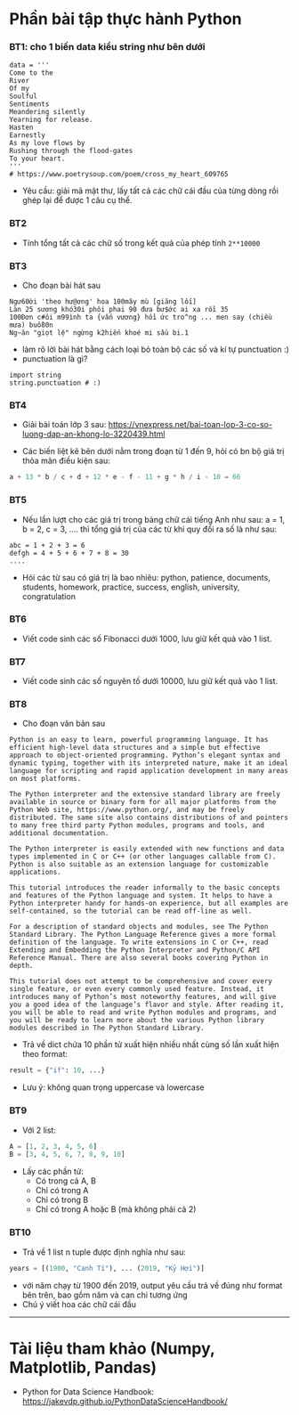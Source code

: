 # Phần bài tập thực hành Python 

### BT1: cho 1 biến data kiểu string như bên dưới

```
data = '''
Come to the
River
Of my
Soulful
Sentiments
Meandering silently
Yearning for release.
Hasten
Earnestly
As my love flows by
Rushing through the flood-gates
To your heart.
'''
# https://www.poetrysoup.com/poem/cross_my_heart_609765
```

- Yêu cầu: giải mã mật thư, lấy tất cả các chữ cái đầu của từng dòng rồi ghép lại để được 1 câu cụ thể.

### BT2

- Tính tổng tất cả các chữ số trong kết quả của phép tính `2**10000`

### BT3
- Cho đoạn bài hát sau

```
Ngư60ời 'theo hư@ơng' hoa 100mây mù [giăng lối]
Làn 25 sương khó30i phôi phai 90 đưa bư$ớc ai xa rồi 35
100Đơn c#ôi m99ình ta {vấn vương} hồi ức tro^ng ... men say (chiều mưa) buồ80n 
Ng~ăn "giọt lệ" ngừng k2hiến khoé mi sầu bi.1 
```

- làm rõ lời bài hát bằng cách loại bỏ toàn bộ các số và kí tự punctuation :) 
- punctuation là gì? 

```
import string
string.punctuation # :)
```

### BT4

- Giải bài toán lớp 3 sau: https://vnexpress.net/bai-toan-lop-3-co-so-luong-dap-an-khong-lo-3220439.html

- Các biến liệt kê bên dưới nằm trong đoạn từ 1 đến 9, hỏi có bn bộ giá trị thỏa mãn điều kiện sau:

```python
a + 13 * b / c + d + 12 * e - f - 11 + g * h / i - 10 = 66
```

### BT5

- Nếu lần lượt cho các giá trị trong bảng chữ cái tiếng Anh như sau: a = 1, b = 2, c = 3, .... thì tổng giá trị của các từ khi quy đổi ra số là như sau:

```
abc = 1 + 2 + 3 = 6
defgh = 4 + 5 + 6 + 7 + 8 = 30 
....
```

- Hỏi các từ sau có giá trị là bao nhiêu: python, patience, documents, students, homework, practice, success, english, university, congratulation

### BT6

- Viết code sinh các số Fibonacci dưới 1000, lưu giữ kết quả vào 1 list.

### BT7 

- Viết code sinh các số nguyên tố dưới 10000, lưu giữ kết quả vào 1 list.

### BT8

- Cho đoạn văn bản sau

```text
Python is an easy to learn, powerful programming language. It has efficient high-level data structures and a simple but effective approach to object-oriented programming. Python’s elegant syntax and dynamic typing, together with its interpreted nature, make it an ideal language for scripting and rapid application development in many areas on most platforms.

The Python interpreter and the extensive standard library are freely available in source or binary form for all major platforms from the Python Web site, https://www.python.org/, and may be freely distributed. The same site also contains distributions of and pointers to many free third party Python modules, programs and tools, and additional documentation.

The Python interpreter is easily extended with new functions and data types implemented in C or C++ (or other languages callable from C). Python is also suitable as an extension language for customizable applications.

This tutorial introduces the reader informally to the basic concepts and features of the Python language and system. It helps to have a Python interpreter handy for hands-on experience, but all examples are self-contained, so the tutorial can be read off-line as well.

For a description of standard objects and modules, see The Python Standard Library. The Python Language Reference gives a more formal definition of the language. To write extensions in C or C++, read Extending and Embedding the Python Interpreter and Python/C API Reference Manual. There are also several books covering Python in depth.

This tutorial does not attempt to be comprehensive and cover every single feature, or even every commonly used feature. Instead, it introduces many of Python’s most noteworthy features, and will give you a good idea of the language’s flavor and style. After reading it, you will be able to read and write Python modules and programs, and you will be ready to learn more about the various Python library modules described in The Python Standard Library.
```

- Trả về dict chứa 10 phần tử xuất hiện nhiều nhất cùng số lần xuất hiện theo format:

```python
result = {"if": 10, ...}
```

- Lưu ý: không quan trọng uppercase và lowercase

### BT9

- Với 2 list:

```python
A = [1, 2, 3, 4, 5, 6]
B = [3, 4, 5, 6, 7, 8, 9, 10]
```

- Lấy các phần tử:
  - Có trong cả A, B
  - Chỉ có trong A
  - Chỉ có trong B
  - Chỉ có trong A hoặc B (mà không phải cả 2)
  
### BT10

- Trả về 1 list n tuple được định nghĩa như sau:

```python
years = [(1900, "Canh Tí"), ... (2019, "Kỷ Hợi")]
```

- với năm chạy từ 1900 đến 2019, output yêu cầu trả về đúng như format bên trên, bao gồm năm và can chi tương ứng
- Chú ý viết hoa các chữ cái đầu 

---

# Tài liệu tham khảo (Numpy, Matplotlib, Pandas)

- Python for Data Science Handbook: https://jakevdp.github.io/PythonDataScienceHandbook/
